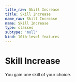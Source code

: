 ```yaml
---
title_raw: Skill Increase
title: Skill Increase
name_raw: Skill Increase
name: Skill Increase
type: classes
subtype: 'null'
kind: 10th-level features
---
```


# Skill Increase

You gain one skill of your choice.
